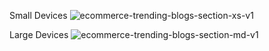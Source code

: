 Small Devices
![ecommerce-trending-blogs-section-xs-v1](https://github.com/user-attachments/assets/89a6cd0e-e540-4214-a6e3-7aebc9083dec)

Large Devices
![ecommerce-trending-blogs-section-md-v1](https://github.com/user-attachments/assets/7ad2f9e4-11e3-4c89-a30d-c61570a3af67)
